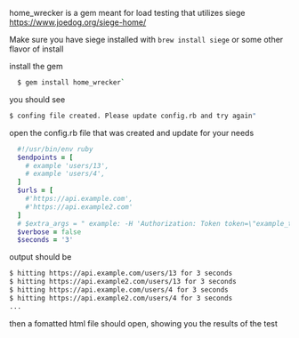home_wrecker is a gem meant for load testing that utilizes siege https://www.joedog.org/siege-home/

Make sure you have siege installed with `brew install siege` or some other flavor of install

install the gem
```sh
  $ gem install home_wrecker`
```

you should see
  ```sh
  $ confing file created. Please update config.rb and try again"
  ```
open the config.rb file that was created and update for your needs
```ruby
  #!/usr/bin/env ruby
  $endpoints = [
    # example 'users/13',
    # example 'users/4',
  ]
  $urls = [
    #'https://api.example.com',
    #'https://api.example2.com'
  ]
  # $extra_args = " example: -H 'Authorization: Token token=\"example_token\"' -H 'X_API_EMAIL: example@example.com'"
  $verbose = false
  $seconds = '3'
```
output should be
```sh
$ hitting https://api.example.com/users/13 for 3 seconds
$ hitting https://api.example2.com/users/13 for 3 seconds
$ hitting https://api.example.com/users/4 for 3 seconds
$ hitting https://api.example2.com/users/4 for 3 seconds
...
```
then a fomatted html file should open, showing you the results of the test






